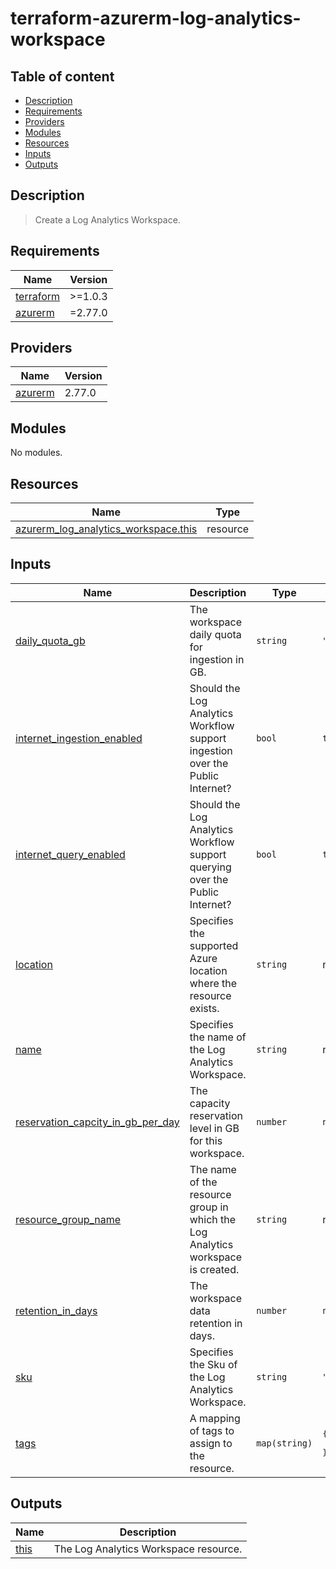# terraform-azurerm-log-analytics-workspace

## Table of content
<!-- START doctoc generated TOC please keep comment here to allow auto update -->
<!-- DON'T EDIT THIS SECTION, INSTEAD RE-RUN doctoc TO UPDATE -->

- [Description](#description)
- [Requirements](#requirements)
- [Providers](#providers)
- [Modules](#modules)
- [Resources](#resources)
- [Inputs](#inputs)
- [Outputs](#outputs)

<!-- END doctoc generated TOC please keep comment here to allow auto update -->

## Description

> Create a Log Analytics Workspace.

<!-- BEGINNING OF PRE-COMMIT-TERRAFORM DOCS HOOK -->
## Requirements

| Name | Version |
|------|---------|
| <a name="requirement_terraform"></a> [terraform](#requirement\_terraform) | >=1.0.3 |
| <a name="requirement_azurerm"></a> [azurerm](#requirement\_azurerm) | =2.77.0 |

## Providers

| Name | Version |
|------|---------|
| <a name="provider_azurerm"></a> [azurerm](#provider\_azurerm) | 2.77.0 |

## Modules

No modules.

## Resources

| Name | Type |
|------|------|
| [azurerm_log_analytics_workspace.this](https://registry.terraform.io/providers/hashicorp/azurerm/2.77.0/docs/resources/log_analytics_workspace) | resource |

## Inputs

| Name | Description | Type | Default | Required |
|------|-------------|------|---------|:--------:|
| <a name="input_daily_quota_gb"></a> [daily\_quota\_gb](#input\_daily\_quota\_gb) | The workspace daily quota for ingestion in GB. | `string` | `"-1"` | no |
| <a name="input_internet_ingestion_enabled"></a> [internet\_ingestion\_enabled](#input\_internet\_ingestion\_enabled) | Should the Log Analytics Workflow support ingestion over the Public Internet? | `bool` | `true` | no |
| <a name="input_internet_query_enabled"></a> [internet\_query\_enabled](#input\_internet\_query\_enabled) | Should the Log Analytics Workflow support querying over the Public Internet? | `bool` | `true` | no |
| <a name="input_location"></a> [location](#input\_location) | Specifies the supported Azure location where the resource exists. | `string` | n/a | yes |
| <a name="input_name"></a> [name](#input\_name) | Specifies the name of the Log Analytics Workspace. | `string` | n/a | yes |
| <a name="input_reservation_capcity_in_gb_per_day"></a> [reservation\_capcity\_in\_gb\_per\_day](#input\_reservation\_capcity\_in\_gb\_per\_day) | The capacity reservation level in GB for this workspace. | `number` | `null` | no |
| <a name="input_resource_group_name"></a> [resource\_group\_name](#input\_resource\_group\_name) | The name of the resource group in which the Log Analytics workspace is created. | `string` | n/a | yes |
| <a name="input_retention_in_days"></a> [retention\_in\_days](#input\_retention\_in\_days) | The workspace data retention in days. | `number` | `null` | no |
| <a name="input_sku"></a> [sku](#input\_sku) | Specifies the Sku of the Log Analytics Workspace. | `string` | `"PerGB2018"` | no |
| <a name="input_tags"></a> [tags](#input\_tags) | A mapping of tags to assign to the resource. | `map(string)` | <pre>{<br>  "terraform": "true"<br>}</pre> | no |

## Outputs

| Name | Description |
|------|-------------|
| <a name="output_this"></a> [this](#output\_this) | The Log Analytics Workspace resource. |

<!-- END OF PRE-COMMIT-TERRAFORM DOCS HOOK -->
